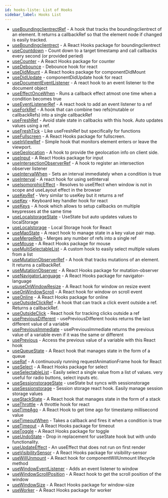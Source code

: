 ```yaml
---
id: hooks-liste: List of Hooks
sidebar_label: Hooks List
---
```


<!--hookslist start-->

*   [useBoundingclientrectRef](https://react-hooks.org/docs/useBoundingclientrectRef) - A hook that tracks the boundingclientrect of an element. It returns a callbackRef so that the element node if changed is easily tracked.
*   [useBoundingclientrect](https://react-hooks.org/docs/useBoundingclientrect) - A React Hooks package for boundingclientrect
*   [useCountdown](https://react-hooks.org/docs/useCountdown) - Count down to a target timestamp and call callbacks every second (or provided peried)
*   [useCounter](https://react-hooks.org/docs/useCounter) - A React Hooks package for counter
*   [useDebounce](https://react-hooks.org/docs/useDebounce) - Debounce hook for react
*   [useDidMount](https://react-hooks.org/docs/useDidMount) - A React hooks package for componentDidMount
*   [useDidUpdate](https://react-hooks.org/docs/useDidUpdate) - componentDidUpdate hook for react
*   [useDocumentEventListener](https://react-hooks.org/docs/useDocumentEventListener) - A react hook to an event listener to the document object
*   [useEffectOnceWhen](https://react-hooks.org/docs/useEffectOnceWhen) - Runs a callback effect atmost one time when a condition becomes true
*   [useEventListenerRef](https://react-hooks.org/docs/useEventListenerRef) - A react hook to add an event listener to a ref
*   [useForkRef](https://react-hooks.org/docs/useForkRef) - A hook that can combine two refs(mutable or callbackRefs) into a single callbackRef
*   [useFreshRef](https://react-hooks.org/docs/useFreshRef) - Avoid stale state in callbacks with this hook. Auto updates values using a ref.
*   [useFreshTick](https://react-hooks.org/docs/useFreshTick) - Like useFreshRef but specifically for functions
*   [useFullscreen](https://react-hooks.org/docs/useFullscreen) - A React Hooks package for fullscreen.
*   [useInViewRef](https://react-hooks.org/docs/useInViewRef) - Simple hook that monitors element enters or leave the viewport.
*   [useGeolocation](https://react-hooks.org/docs/useGeolocation) - A hook to provide the geolocation info on client side.
*   [useInput](https://react-hooks.org/docs/useInput) - A React Hooks package for input
*   [useIntersectionObserverRef](https://react-hooks.org/docs/useIntersectionObserverRef) - A hook to register an intersection observer listener
*   [useIntervalWhen](https://react-hooks.org/docs/useIntervalWhen) - Sets an interval immediately when a condition is true
*   [useInterval](https://react-hooks.org/docs/useInterval) - A react hook for using setInterval
*   [useIsomorphicEffect](https://react-hooks.org/docs/useIsomorphicEffect) - Resolves to useEffect when window is not in scope and useLayout effect in the browser
*   [useKeyRef](https://react-hooks.org/docs/useKeyRef) - Very similar to useKey but it returns a ref
*   [useKey](https://react-hooks.org/docs/useKey) - Keyboard key handler hook for react
*   [useKeys](https://react-hooks.org/docs/useKeys) - A hook which allows to setup callbacks on multiple keypresses at the same time
*   [useLocalstorageState](https://react-hooks.org/docs/useLocalstorageState) - UseState but auto updates values to localStorage
*   [useLocalstorage](https://react-hooks.org/docs/useLocalstorage) - Local Storage hook for React
*   [useMapState](https://react-hooks.org/docs/useMapState) - A react hook to manage state in a key value pair map.
*   [useMergeRefs](https://react-hooks.org/docs/useMergeRefs) - Merges any number of refs into a single ref
*   [useMouse](https://react-hooks.org/docs/useMouse) - A React Hooks package for mouse
*   [useMultiSelectableList](https://react-hooks.org/docs/useMultiSelectableList) - A custom hook to easily select multiple values from a list
*   [useMutationObserverRef](https://react-hooks.org/docs/useMutationObserverRef) - A hook that tracks mutations of an element. It returns a callbackRef.
*   [useMutationObserver](https://react-hooks.org/docs/useMutationObserver) - A React Hooks package for mutation-observer
*   [useNavigatorLanguage](https://react-hooks.org/docs/useNavigatorLanguage) - A React Hooks package for navigator-language
*   [ususeOnWindowResize](https://react-hooks.org/docs/ususeOnWindowResize) - A React hook for window on resize event
*   [useOnWindowScroll](https://react-hooks.org/docs/useOnWindowScroll) - A React hook for window on scroll event
*   [useOnline](https://react-hooks.org/docs/useOnline) - A React Hooks package for online
*   [useOutsideClickRef](https://react-hooks.org/docs/useOutsideClickRef) - A hook that can track a click event outside a ref. Returns a callbackRef.
*   [useOutsideClick](https://react-hooks.org/docs/useOutsideClick) - React hook for tracking clicks outside a ref
*   [usePreviousDifferent](https://react-hooks.org/docs/usePreviousDifferent) - usePreviousDifferent hooks returns the last different value of a variable
*   [usePreviousImmediate](https://react-hooks.org/docs/usePreviousImmediate) - usePreviousImmediate returns the previous value of a variable even if it was the same or different
*   [usePrevious](https://react-hooks.org/docs/usePrevious) - Access the previous value of a variable with this React hook
*   [useQueueState](https://react-hooks.org/docs/useQueueState) - A React hook that manages state in the form of a queue
*   [useRaf](https://react-hooks.org/docs/useRaf) - A continuously running requestAnimationFrame hook for React
*   [useSelect](https://react-hooks.org/docs/useSelect) - A React Hooks package for select
*   [useSelectableList](https://react-hooks.org/docs/useSelectableList) - Easily select a single value from a list of values. very useful for radio buttons, select inputs  etc.
*   [useSessionstorageState](https://react-hooks.org/docs/useSessionstorageState) - useState but syncs with sessionstorage
*   [useSessionstorage](https://react-hooks.org/docs/useSessionstorage) - Session storage react hook. Easily manage session storage values
*   [useStackState](https://react-hooks.org/docs/useStackState) - A React hook that manages state in the form of a stack
*   [useThrottle](https://react-hooks.org/docs/useThrottle) - A throttle hook for react
*   [useTimeAgo](https://react-hooks.org/docs/useTimeAgo) - A React Hook to get time ago for timestamp millisecond value
*   [useTimeoutWhen](https://react-hooks.org/docs/useTimeoutWhen) - Takes a callback and fires it when a condition is true
*   [useTimeout](https://react-hooks.org/docs/useTimeout) - A React Hooks package for timeout
*   [useToggle](https://react-hooks.org/docs/useToggle) - A React Hooks package for toggle
*   [useUndoState](https://react-hooks.org/docs/useUndoState) - Drop in replacement for useState hook but with undo functionality.
*   [useUpdateEffect](https://react-hooks.org/docs/useUpdateEffect) - An useEffect that does not run on first render
*   [useVisibilitySensor](https://react-hooks.org/docs/useVisibilitySensor) - A React Hooks package for visibility-sensor
*   [useWillUnmount](https://react-hooks.org/docs/useWillUnmount) - A React hook for componentWillUnmount lifecycle method
*   [useWindowEventListener](https://react-hooks.org/docs/useWindowEventListener) - Adds an event listener to window
*   [useWindowScrollPosition](https://react-hooks.org/docs/useWindowScrollPosition) - A React hook to get the scroll position of the window
*   [useWindowSize](https://react-hooks.org/docs/useWindowSize) - A React Hooks package for window-size
*   [useWorker](https://react-hooks.org/docs/useWorker) - A React Hooks package for worker

<!--hookslist end-->
